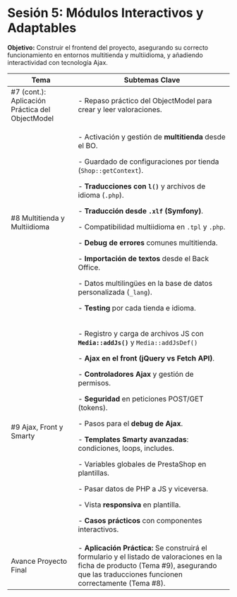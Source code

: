 # Sesión 5: Módulos Interactivos y Adaptables

**Objetivo:** Construir el frontend del proyecto, asegurando su correcto funcionamiento en entornos multitienda y multiidioma, y añadiendo interactividad con tecnología Ajax.

| Tema                                            | Subtemas Clave                                                                                                                                                                                                                                                                                                                                                                                                                                                                                                                                                                                                                                                                                                  |
| ----------------------------------------------- | --------------------------------------------------------------------------------------------------------------------------------------------------------------------------------------------------------------------------------------------------------------------------------------------------------------------------------------------------------------------------------------------------------------------------------------------------------------------------------------------------------------------------------------------------------------------------------------------------------------------------------------------------------------------------------------------------------------- |
| #7 (cont.): Aplicación Práctica del ObjectModel | - Repaso práctico del ObjectModel para crear y leer valoraciones.                                                                                                                                                                                                                                                                                                                                                                                                                                                                                                                                                                                                                                               |
| #8 Multitienda y Multiidioma                    | <p>- Activación y gestión de <strong>multitienda</strong> desde el BO.</p><p>- Guardado de configuraciones por tienda (<code>Shop::getContext</code>).</p><p>- <strong>Traducciones con <code>l()</code></strong> y archivos de idioma (<code>.php</code>).</p><p>- <strong>Traducción desde <code>.xlf</code> (Symfony)</strong>.</p><p>- Compatibilidad multiidioma en <code>.tpl</code> y <code>.php</code>.</p><p>- <strong>Debug de errores</strong> comunes multitienda.</p><p>- <strong>Importación de textos</strong> desde el Back Office.</p><p>- Datos multilingües en la base de datos personalizada (<code>_lang</code>).</p><p>- <strong>Testing</strong> por cada tienda e idioma.</p>           |
| #9 Ajax, Front y Smarty                         | <p>- Registro y carga de archivos JS con <strong><code>Media::addJs()</code></strong> y <code>Media::addJsDef()</code></p><p>- <strong>Ajax en el front (jQuery vs Fetch API)</strong>.</p><p>- <strong>Controladores Ajax</strong> y gestión de permisos.</p><p>- <strong>Seguridad</strong> en peticiones POST/GET (tokens).</p><p>- Pasos para el <strong>debug de Ajax</strong>.</p><p>- <strong>Templates Smarty avanzadas</strong>: condiciones, loops, includes.</p><p>- Variables globales de PrestaShop en plantillas.</p><p>- Pasar datos de PHP a JS y viceversa.</p><p>- Vista <strong>responsiva</strong> en plantilla.</p><p>- <strong>Casos prácticos</strong> con componentes interactivos.</p> |
| Avance Proyecto Final                           | - **Aplicación Práctica:** Se construirá el formulario y el listado de valoraciones en la ficha de producto (Tema #9), asegurando que las traducciones funcionen correctamente (Tema #8).                                                                                                                                                                                                                                                                                                                                                                                                                                                                                                                       |
